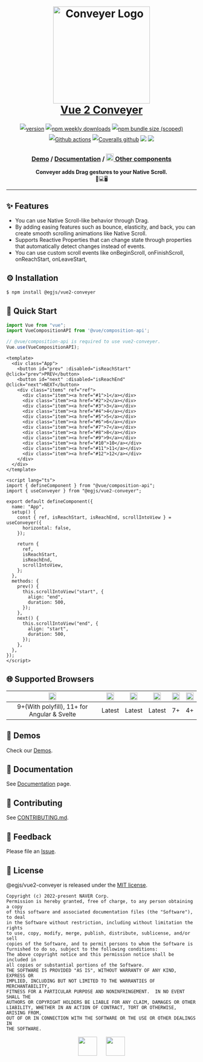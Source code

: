 
<h1 align="center" style="max-width: 100%;">
  <img width="256" alt="Conveyer Logo" src="https://naver.github.io/egjs-conveyer/img/logo.png" style="max-width: 100%;" /><br/>
  <a href="https://naver.github.io/egjs-conveyer/">Vue 2 Conveyer</a>
</h1>

<p align="center" style="line-height: 2;">
  <a href="https://www.npmjs.com/package/@egjs/vue2-conveyer" target="_blank"><img src="https://img.shields.io/npm/v/@egjs/conveyer.svg?style=flat-square&color=007acc&label=version&logo=NPM" alt="version" /></a>
  <a href="https://www.npmjs.com/package/@egjs/vue2-conveyer" target="_blank"><img alt="npm weekly downloads" src="https://img.shields.io/npm/dw/@egjs/conveyer?logo=npm&style=flat-square&color=007acc" /></a>
  <a href="https://www.npmjs.com/package/@egjs/vue2-conveyer" target="_blank"><img alt="npm bundle size (scoped)" src="https://img.shields.io/bundlephobia/minzip/@egjs/vue2-conveyer.svg?style=flat-square&label=%F0%9F%92%BE%20gzipped&color=007acc" /></a>
  <a href="https://github.com/naver/egjs-conveyer/actions" target="_blank"><img alt="Github actions" src="https://img.shields.io/github/workflow/status/naver/egjs-conveyer/Run%20tests?style=flat-square" /></a>
  <a href="https://coveralls.io/github/naver/egjs-conveyer?branch=master&style=flat-square" target="_blank"><img alt="Coveralls github" src="https://img.shields.io/coveralls/github/naver/egjs-conveyer.svg?style=flat-square&label=%E2%9C%85%20coverage" /></a>
    <a href="https://github.com/naver/egjs-conveyer/blob/main/LICENSE" target="_blank"><img src="https://img.shields.io/static/v1?style=flat-square&label=%F0%9F%93%9C%20license&message=MIT&color=08CE5D" /></a>
    <img src="https://img.shields.io/static/v1.svg?label=&message=TypeScript&color=294E80&style=flat-square&logo=typescript" />
</p>
<h3 align="center">
  <a href="https://naver.github.io/egjs-conveyer/">Demo</a> / <a href="https://naver.github.io/egjs-conveyer/docs/api/Conveyer">Documentation</a> / <a href="https://naver.github.io/egjs/"><img height="20" src="https://naver.github.io/egjs/img/logo.svg"/> Other components</a>
</h3>

<p align="center">
  <b>Conveyer adds Drag gestures to your Native Scroll.</b><br />📱💻🖥
</p>


-----

## ✨ Features
- You can use Native Scroll-like behavior through Drag.
- By adding easing features such as bounce, elasticity, and back, you can create smooth scrolling animations like Native Scroll.
- Supports Reactive Properties that can change state through properties that automatically detect changes instead of events.
- You can use custom scroll events like onBeginScroll, onFinishScroll, onReachStart, onLeaveStart,

## ⚙️ Installation

```bash
$ npm install @egjs/vue2-conveyer
```

## 🏃 Quick Start
```js
import Vue from "vue";
import VueCompositionAPI from '@vue/composition-api';

// @vue/composition-api is required to use vue2-conveyer.
Vue.use(VueCompositionAPI);
```
```vue
<template>
  <div class="App">
    <button id="prev" :disabled="isReachStart" @click="prev">PREV</button>
    <button id="next" :disabled="isReachEnd" @click="next">NEXT</button>
    <div class="items" ref="ref">
      <div class="item"><a href="#1">1</a></div>
      <div class="item"><a href="#2">2</a></div>
      <div class="item"><a href="#3">3</a></div>
      <div class="item"><a href="#4">4</a></div>
      <div class="item"><a href="#5">5</a></div>
      <div class="item"><a href="#6">6</a></div>
      <div class="item"><a href="#7">7</a></div>
      <div class="item"><a href="#8">8</a></div>
      <div class="item"><a href="#9">9</a></div>
      <div class="item"><a href="#10">10</a></div>
      <div class="item"><a href="#11">11</a></div>
      <div class="item"><a href="#12">12</a></div>
    </div>
  </div>
</template>

<script lang="ts">
import { defineComponent } from "@vue/composition-api";
import { useConveyer } from "@egjs/vue2-conveyer";

export default defineComponent({
  name: "App",
  setup() {
    const { ref, isReachStart, isReachEnd, scrollIntoView } = useConveyer({
      horizontal: false,
    });

    return {
      ref,
      isReachStart,
      isReachEnd,
      scrollIntoView,
    };
  },
  methods: {
    prev() {
      this.scrollIntoView("start", {
        align: "end",
        duration: 500,
      });
    },
    next() {
      this.scrollIntoView("end", {
        align: "start",
        duration: 500,
      });
    },
  },
});
</script>
```


## 🌐 Supported Browsers
|<img width="20" src="https://simpleicons.org/icons/internetexplorer.svg" alt="IE" />|<img width="20" src="https://simpleicons.org/icons/googlechrome.svg" alt="Chrome" />|<img width="20" src="https://simpleicons.org/icons/firefoxbrowser.svg" alt="Firefox" />|<img width="20" src="https://simpleicons.org/icons/safari.svg" alt="Safari" />|<img width="20" src="https://simpleicons.org/icons/apple.svg" alt="iOS" />|<img width="20" src="https://simpleicons.org/icons/android.svg" alt="Android" />|
|:---:|:---:|:---:|:---:|:---:|:---:|
|9+(With polyfill), 11+ for Angular & Svelte|Latest|Latest|Latest|7+|4+|

## 📼 Demos
Check our [Demos](https://naver.github.io/egjs-conveyer/).

## 📖 Documentation
See [Documentation](https://naver.github.io/egjs-conveyer/docs/api/Conveyer) page.

## 🙌 Contributing
See [CONTRIBUTING.md](https://github.com/naver/egjs-conveyer/blob/main/CONTRIBUTING.md).

## 📝 Feedback
Please file an [Issue](https://github.com/naver/egjs-conveyer/issues).


## 📜 License
@egjs/vue2-conveyer is released under the [MIT license](https://github.com/naver/egjs-conveyer/blob/main/LICENSE).

```
Copyright (c) 2022-present NAVER Corp.
Permission is hereby granted, free of charge, to any person obtaining a copy
of this software and associated documentation files (the "Software"), to deal
in the Software without restriction, including without limitation the rights
to use, copy, modify, merge, publish, distribute, sublicense, and/or sell
copies of the Software, and to permit persons to whom the Software is
furnished to do so, subject to the following conditions:
The above copyright notice and this permission notice shall be included in
all copies or substantial portions of the Software.
THE SOFTWARE IS PROVIDED "AS IS", WITHOUT WARRANTY OF ANY KIND, EXPRESS OR
IMPLIED, INCLUDING BUT NOT LIMITED TO THE WARRANTIES OF MERCHANTABILITY,
FITNESS FOR A PARTICULAR PURPOSE AND NONINFRINGEMENT.  IN NO EVENT SHALL THE
AUTHORS OR COPYRIGHT HOLDERS BE LIABLE FOR ANY CLAIM, DAMAGES OR OTHER
LIABILITY, WHETHER IN AN ACTION OF CONTRACT, TORT OR OTHERWISE, ARISING FROM,
OUT OF OR IN CONNECTION WITH THE SOFTWARE OR THE USE OR OTHER DEALINGS IN
THE SOFTWARE.
```

<p align="center">
  <a href="https://naver.github.io/egjs/"><img height="50" src="https://naver.github.io/egjs/img/logotype1_black.svg" /></a>&nbsp;&nbsp;&nbsp;&nbsp;&nbsp;&nbsp;<a href="https://github.com/naver"><img height="50" src="https://naver.github.io/OpenSourceGuide/book/assets/naver_logo.png" /></a>
</p>

